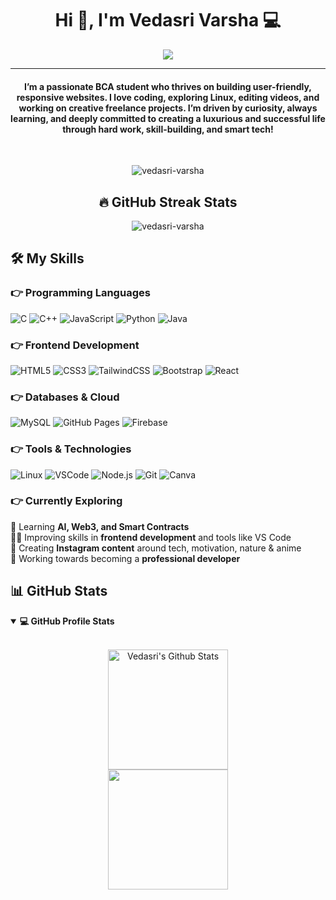 <h1 align="center">Hi 👋, I'm Vedasri Varsha 💻</h1>
<p align="center">
  <a href="https://github.com/DenverCoder1/readme-typing-svg">
    <img src="https://readme-typing-svg.herokuapp.com?lines=BCA+Student+%7C+Frontend+Developer;Linux+%7C+Open+Source+Lover;Web+%26+Video+Editor;Always+Learning+%F0%9F%92%AA&amp;center=true&amp;width=500&amp;height=50">
  </a>
</p>

<hr>

<h4 align="center">
  I’m a passionate BCA student who thrives on building user-friendly, responsive websites. I love coding, exploring Linux, editing videos, and working on creative freelance projects. I’m driven by curiosity, always learning, and deeply committed to creating a luxurious and successful life through hard work, skill-building, and smart tech!
</h4>

<br>

<p align="center">
  <img src="https://komarev.com/ghpvc/?username=vedasri-varsha&amp;label=Profile%20views&amp;color=0e75b6&amp;style=plastic" alt="vedasri-varsha">
</p>

<h2 align="center">🔥 GitHub Streak Stats</h2>
<p align="center">
  <img src="https://github-readme-streak-stats.herokuapp.com/?user=vedasri-varsha&amp;theme=algolia" alt="vedasri-varsha">
</p>

<h2>🛠️ My Skills</h2>

<h3>👉 Programming Languages</h3>
<p align="left">
  <img src="https://img.shields.io/badge/C-%232370ED.svg?logo=c&amp;logoColor=white" alt="C">
  <img src="https://img.shields.io/badge/C++-%2300599C.svg?logo=c%2B%2B&amp;logoColor=white" alt="C++">
  <img src="https://img.shields.io/badge/JavaScript-%23F7DF1E.svg?logo=javascript&amp;logoColor=black" alt="JavaScript">
  <img src="https://img.shields.io/badge/Python-%2314354C.svg?logo=python&amp;logoColor=white" alt="Python">
  <img src="https://img.shields.io/badge/Java-%23007396.svg?logo=java&amp;logoColor=white" alt="Java">
</p>

<h3>👉 Frontend Development</h3>
<p align="left">
  <img src="https://img.shields.io/badge/HTML5-%23E34F26.svg?logo=html5&amp;logoColor=white" alt="HTML5">
  <img src="https://img.shields.io/badge/CSS3-%231572B6.svg?logo=css3&amp;logoColor=white" alt="CSS3">
  <img src="https://img.shields.io/badge/TailwindCSS-%2306B6D4.svg?logo=tailwind-css&amp;logoColor=white" alt="TailwindCSS">
  <img src="https://img.shields.io/badge/Bootstrap-%23563D7C.svg?logo=bootstrap&amp;logoColor=white" alt="Bootstrap">
  <img src="https://img.shields.io/badge/React-%2320232a.svg?logo=react&amp;logoColor=%2361DAFB" alt="React">
</p>

<h3>👉 Databases &amp; Cloud</h3>
<p align="left">
  <img src="https://img.shields.io/badge/MySQL-%2300f.svg?logo=mysql&amp;logoColor=white" alt="MySQL">
  <img src="https://img.shields.io/badge/GitHub%20Pages-%23327FC7.svg?logo=github&amp;logoColor=white" alt="GitHub Pages">
  <img src="https://img.shields.io/badge/Firebase-%23039BE5.svg?logo=firebase&amp;logoColor=white" alt="Firebase">
</p>

<h3>👉 Tools &amp; Technologies</h3>
<p align="left">
  <img src="https://img.shields.io/badge/Linux-FCC624?style=flat&amp;logo=linux&amp;logoColor=black" alt="Linux">
  <img src="https://img.shields.io/badge/Visual%20Studio%20Code-0078d7.svg?logo=visual-studio-code&amp;logoColor=white" alt="VSCode">
  <img src="https://img.shields.io/badge/Node.js-339933.svg?logo=node.js&amp;logoColor=white" alt="Node.js">
  <img src="https://img.shields.io/badge/Git-%23F05033.svg?logo=git&amp;logoColor=white" alt="Git">
  <img src="https://img.shields.io/badge/Canva-%2300C4CC.svg?logo=Canva&amp;logoColor=white" alt="Canva">
</p>

<h3>👉 Currently Exploring</h3>
<p align="left">
  🌱 Learning <strong>AI, Web3, and Smart Contracts</strong><br>
  🧑‍💻 Improving skills in <strong>frontend development</strong> and tools like VS Code<br>
  📱 Creating <strong>Instagram content</strong> around tech, motivation, nature &amp; anime<br>
  🚀 Working towards becoming a <strong>professional developer</strong>
</p>


<h2>📊 GitHub Stats</h2>
<details open="">
  <summary><b>💻 GitHub Profile Stats</b></summary>
  <br>
  <p align="center">
    <img alt="Vedasri's Github Stats" src="https://github-readme-stats.vercel.app/api?username=vedasri-varsha&amp;show_icons=true&amp;count_private=true&amp;theme=algolia" height="192px">
    <br>
    <img src="https://github-readme-stats.vercel.app/api/top-langs?username=vedasri-varsha&amp;layout=compact&amp;theme=algolia" height="192px">
  </p>
</details>
